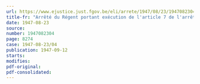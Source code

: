 ```yaml
---
url: https://www.ejustice.just.fgov.be/eli/arrete/1947/08/23/1947082304/justel
title-fr: "Arrêté du Régent portant exécution de l'article 7 de l'arrêté-loi du 8 mai 1944, relatif aux fonctions publiques et réglant en matière de pensions et de rémunérations l'application de l'article 5 de l'arrêté-loi du 5 mai 1944, relatif aux arrêtés pris et aux autres actes administratifs accomplis, durant l'occupation ennemie, par les secrétaires généraux et par ceux qui ont exercé leurs fonctions"
date: 1947-08-23
source:
number: 1947082304
page: 8274
case: 1947-08-23/04
publication: 1947-09-12
starts:
modifies:
pdf-original:
pdf-consolidated:
---
```


